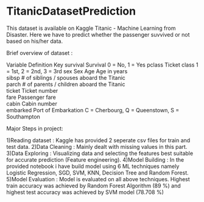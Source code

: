 # TitanicDatasetPrediction

This dataset is available on Kaggle Titanic - Machine Learning from Disaster. Here we have to predict whether the passenger suvvived or not based on his/her data.

Brief overview of dataset :
	
Variable		Definition										Key
survival		Survival										0 = No, 1 = Yes
pclass			Ticket class									1 = 1st, 2 = 2nd, 3 = 3rd
sex				Sex	
Age				Age in years	
sibsp			# of siblings / spouses aboard the Titanic	
parch			# of parents / children aboard the Titanic	
ticket			Ticket number	
fare			Passenger fare	
cabin			Cabin number	
embarked		Port of Embarkation								C = Cherbourg, Q = Queenstown, S = Southampton

Major Steps in project:

1)Reading dataset : Kaggle has provided 2 seperate csv files for train and test data.
2)Data Cleaning : Mainly dealt with missing values in this part.
3)Data Exploring : Visualizing data and selecting the features best suitable for accurate prediction (Feature engineering).
4)Model Building : In the provided notebook i have build model using 6 ML techniques namely Logistic Regression, SGD, SVM, KNN, Decision Tree and Random Forest.
5)Model Evaluation : Model is evaluated on all above techniques. Highest train accuracy was achieved by Random Forest Algorithm (89 %) and highest test accuracy was achieved by SVM model (78.708 %)

 